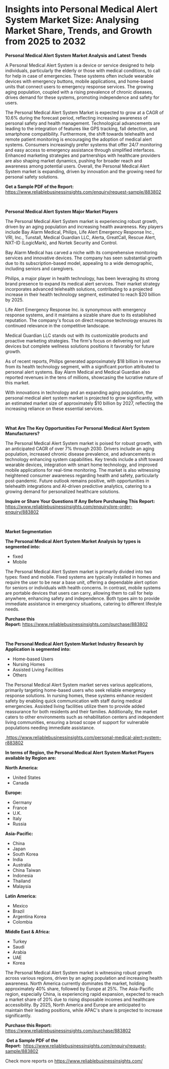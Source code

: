 <p><h1>Insights into Personal Medical Alert System Market Size: Analysing Market Share, Trends, and Growth from 2025 to 2032</h1></p><p><strong>Personal Medical Alert System Market Analysis and Latest Trends</strong></p>
<p><p>A Personal Medical Alert System is a device or service designed to help individuals, particularly the elderly or those with medical conditions, to call for help in case of emergencies. These systems often include wearable devices with emergency buttons, mobile applications, and home-based units that connect users to emergency response services. The growing aging population, coupled with a rising prevalence of chronic diseases, drives demand for these systems, promoting independence and safety for users.</p><p>The Personal Medical Alert System Market is expected to grow at a CAGR of 10.6% during the forecast period, reflecting increasing awareness of personal safety and health management. Technological advancements are leading to the integration of features like GPS tracking, fall detection, and smartphone compatibility. Furthermore, the shift towards telehealth and remote patient monitoring is encouraging the adoption of medical alert systems. Consumers increasingly prefer systems that offer 24/7 monitoring and easy access to emergency assistance through simplified interfaces. Enhanced marketing strategies and partnerships with healthcare providers are also shaping market dynamics, pushing for broader reach and awareness among potential users. Overall, the Personal Medical Alert System market is expanding, driven by innovation and the growing need for personal safety solutions.</p></p>
<p><strong>Get a Sample PDF of the Report:&nbsp;</strong> <a href="https://www.reliablebusinessinsights.com/enquiry/request-sample/883802?utm_campaign=1720&utm_medium=2&utm_source=Github&utm_content=ia&utm_term=03032025&utm_id=personal-medical-alert-system">https://www.reliablebusinessinsights.com/enquiry/request-sample/883802</a></p>
<p>&nbsp;</p>
<p><strong>Personal Medical Alert System Major Market Players</strong></p>
<p><p>The Personal Medical Alert System market is experiencing robust growth, driven by an aging population and increasing health awareness. Key players include Bay Alarm Medical, Philips, Life Alert Emergency Response Inc., VRI, Inc., Tunstall, Medical Guardian LLC, Alerta, GreatCall, Rescue Alert, NXT-ID (LogicMark), and Nortek Security and Control.</p><p>Bay Alarm Medical has carved a niche with its comprehensive monitoring services and innovative devices. The company has seen substantial growth due to its subscription-based model, appealing to a wide demographic, including seniors and caregivers.</p><p>Philips, a major player in health technology, has been leveraging its strong brand presence to expand its medical alert services. Their market strategy incorporates advanced telehealth solutions, contributing to a projected increase in their health technology segment, estimated to reach $20 billion by 2025.</p><p>Life Alert Emergency Response Inc. is synonymous with emergency response systems, and it maintains a sizable share due to its established reputation. The company's focus on direct response technology ensures its continued relevance in the competitive landscape.</p><p>Medical Guardian LLC stands out with its customizable products and proactive marketing strategies. The firm's focus on delivering not just devices but complete wellness solutions positions it favorably for future growth.</p><p>As of recent reports, Philips generated approximately $18 billion in revenue from its health technology segment, with a significant portion attributed to personal alert systems. Bay Alarm Medical and Medical Guardian also reported revenues in the tens of millions, showcasing the lucrative nature of this market.</p><p>With innovations in technology and an expanding aging population, the personal medical alert system market is projected to grow significantly, with an estimated market size of approximately $10 billion by 2027, reflecting the increasing reliance on these essential services.</p></p>
<p>&nbsp;</p>
<p><strong>What Are The Key Opportunities For Personal Medical Alert System Manufacturers?</strong></p>
<p><p>The Personal Medical Alert System market is poised for robust growth, with an anticipated CAGR of over 7% through 2030. Drivers include an aging population, increased chronic disease prevalence, and advancements in technology enhancing system capabilities. Key trends include a shift toward wearable devices, integration with smart home technology, and improved mobile applications for real-time monitoring. The market is also witnessing heightened consumer awareness regarding health and safety, particularly post-pandemic. Future outlook remains positive, with opportunities in telehealth integrations and AI-driven predictive analytics, catering to a growing demand for personalized healthcare solutions.</p></p>
<p><strong>Inquire or Share Your Questions If Any Before Purchasing This Report:</strong> <a href="https://www.reliablebusinessinsights.com/enquiry/pre-order-enquiry/883802?utm_campaign=1720&utm_medium=2&utm_source=Github&utm_content=ia&utm_term=03032025&utm_id=personal-medical-alert-system">https://www.reliablebusinessinsights.com/enquiry/pre-order-enquiry/883802</a></p>
<p>&nbsp;</p>
<p><strong>Market Segmentation</strong></p>
<p><strong>The Personal Medical Alert System Market Analysis by types is segmented into:</strong></p>
<p><ul><li>fixed</li><li>Mobile</li></ul></p>
<p><p>The Personal Medical Alert System market is primarily divided into two types: fixed and mobile. Fixed systems are typically installed in homes and require the user to be near a base unit, offering a dependable alert option for seniors or individuals with health concerns. In contrast, mobile systems are portable devices that users can carry, allowing them to call for help anywhere, enhancing safety and independence. Both types aim to provide immediate assistance in emergency situations, catering to different lifestyle needs.</p></p>
<p><strong>Purchase this Report:&nbsp;</strong><a href="https://www.reliablebusinessinsights.com/purchase/883802?utm_campaign=1720&utm_medium=2&utm_source=Github&utm_content=ia&utm_term=03032025&utm_id=personal-medical-alert-system">https://www.reliablebusinessinsights.com/purchase/883802</a></p>
<p>&nbsp;</p>
<p><strong>The Personal Medical Alert System Market Industry Research by Application is segmented into:</strong></p>
<p><ul><li>Home-based Users</li><li>Nursing Homes</li><li>Assisted Living Facilities</li><li>Others</li></ul></p>
<p><p>The Personal Medical Alert System market serves various applications, primarily targeting home-based users who seek reliable emergency response solutions. In nursing homes, these systems enhance resident safety by enabling quick communication with staff during medical emergencies. Assisted living facilities utilize them to provide added reassurance for both residents and their families. Additionally, the market caters to other environments such as rehabilitation centers and independent living communities, ensuring a broad scope of support for vulnerable populations needing immediate assistance.</p></p>
<p><a href="https://www.reliablebusinessinsights.com/personal-medical-alert-system-r883802?utm_campaign=1720&utm_medium=2&utm_source=Github&utm_content=ia&utm_term=03032025&utm_id=personal-medical-alert-system">&nbsp;https://www.reliablebusinessinsights.com/personal-medical-alert-system-r883802</a></p>
<p><strong>In terms of Region, the Personal Medical Alert System Market Players available by Region are:</strong></p>
<p>
    <p> <strong> North America: </strong>
        <ul>
            <li>United States</li>
            <li>Canada</li>
        </ul>
        </p> 
    <p> <strong> Europe: </strong>
        <ul>
            <li>Germany</li>
            <li>France</li>
            <li>U.K.</li>
            <li>Italy</li>
            <li>Russia</li>
        </ul>
        </p> 
    <p> <strong> Asia-Pacific: </strong>
        <ul>
            <li>China</li>
            <li>Japan</li>
            <li>South Korea</li>
            <li>India</li>
            <li>Australia</li>
            <li>China Taiwan</li>
            <li>Indonesia</li>
            <li>Thailand</li>
            <li>Malaysia</li>
        </ul>
        </p> 
    <p> <strong> Latin America: </strong>
        <ul>
            <li>Mexico</li>
            <li>Brazil</li>
            <li>Argentina Korea</li>
            <li>Colombia</li>
        </ul>
        </p> 
    <p> <strong> Middle East & Africa: </strong>
        <ul>
            <li>Turkey</li>
            <li>Saudi</li>
            <li>Arabia</li>
            <li>UAE</li>
            <li>Korea</li>
        </ul>
    </p>
    </p>
<p><p>The Personal Medical Alert System market is witnessing robust growth across various regions, driven by an aging population and increasing health awareness. North America currently dominates the market, holding approximately 40% share, followed by Europe at 25%. The Asia-Pacific region, especially China, is experiencing rapid expansion, expected to reach a market share of 20% due to rising disposable incomes and healthcare accessibility. By 2025, North America and Europe are anticipated to maintain their leading positions, while APAC's share is projected to increase significantly.</p></p>
<p><strong>Purchase this Report: </strong><a href="https://www.reliablebusinessinsights.com/purchase/883802?utm_campaign=1720&utm_medium=2&utm_source=Github&utm_content=ia&utm_term=03032025&utm_id=personal-medical-alert-system">https://www.reliablebusinessinsights.com/purchase/883802</a></p>
<p>&nbsp;<strong>Get a Sample PDF of the Report:&nbsp;&nbsp;</strong><a href="https://www.reliablebusinessinsights.com/enquiry/request-sample/883802?utm_campaign=1720&utm_medium=2&utm_source=Github&utm_content=ia&utm_term=03032025&utm_id=personal-medical-alert-system">https://www.reliablebusinessinsights.com/enquiry/request-sample/883802</a></p>
<p><strong></strong></p>
<p>Check more reports on <a href="https://www.reliablebusinessinsights.com/?utm_campaign=1720&utm_medium=2&utm_source=Github&utm_content=ia&utm_term=03032025&utm_id=personal-medical-alert-system">https://www.reliablebusinessinsights.com/</a></p>